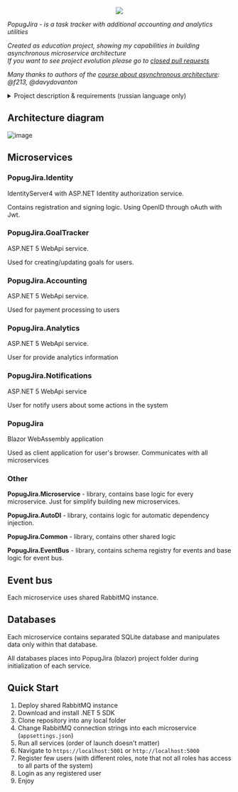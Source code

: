 <p align="center">
  <img src="https://user-images.githubusercontent.com/17460456/112715971-ac5ef200-8ef4-11eb-97d0-0c0ce6ce02b2.png">
</p>

_PopugJira - is a task tracker with additional accounting and analytics utilities_

_Created as education project, showing my capabilities in building asynchronous microservice architecture  
If you want to see project evolution please go to [closed pull requests](https://github.com/picolino/PopugJira/pulls?q=is%3Apr+is%3Aclosed)_

_Many thanks to authors of the [course about asynchronous architecture](https://education.borshev.com/architecture): @f213, @davydovanton_

<details>
 <summary>Project description & requirements (russian language only)</summary>

## Контекст и проблема

Топ-менеджмент UberPopug Inc столкнулся с проблемой производительности сотрудников. Чтобы повысить производительность, было принято решение выкинуть текущий таск-трекер и написать особый PopugJira, который должен будет увеличить производительность сотрудников на неопределенный процент. Чтобы попуги развивались и изучали новые направления, была придумана инновационная схема ассайна каждой задачи на случайного сотрудника. А для повышения мотивации топ-менеджмент решил сделать корпоративный аккаунтинг в таск-трекере, чтобы по количеству выполненных задач выплачивать сотрудникам зарплату. При этом задачи оцениваются с плавающим коэффициентом (местами отрицательным).

## Общие требования

В ходе обсуждения задачи с топ-менеджментом были выявлены следующие требования:

### Таск-трекер

1. Таск-трекер должен быть отдельным дашбордом и доступен всем сотрудникам компании UberPopug Inc.
2. Авторизация в таск-трекере должна выполняться через общий сервис авторизации UberPopug Inc (у нас там инновационная система авторизации на основе формы клюва).
3. В таск-трекере должны быть только задачи. Проектов, скоупов и спринтов никому не надо, ибо минимализм.
4. В таск-трекере новые таски может создавать кто угодно. У задачи должны быть описание, статус (выполнена или нет) и попуг, на которого заассайнена задача.
5. Менеджеры или администраторы должны иметь кнопку «заассайнить задачи», которая возьмет все открытые задачи и рандомно заассайнит каждую на любого из сотрудников. Не успел закрыть задачу до реассайна — сорян, делай следующую.
    1. **Дополнение:** Ассайнить задачу можно на кого угодно, это может быть любой аккаунт из системы.
    2. **Дополнение:** Ассайнить задачу можно только кнопкой «заассайнить задачи»
    3. **Дополнение:** при нажатии кнопки «заассайнить задачи» все текущие не закрытые задачи должны быть случайным образом перетасованы между каждым аккаунтом в системе
    4. **Дополнение:** мы не заморачиваемся на ограничение по нажатию на кнопку «заассайнить задачи». Ее можно нажимать хоть каждую секунду.
    5. **Дополнение:** на одного сотрудника может выпасть любое количество новых задач, может выпасть нуль, а может и 10.
6. Каждый сотрудник должен иметь возможность видеть в отдельном месте список заассайненных на него задач + отметить задачу выполненной.
7. После ассайна новой задачи сотруднику должно приходить оповещение на почту, в слак и в смс.

### Аккаунтинг: кто сколько денег заработал

1. Аккаунтинг должен быть в отдельном дашборде и доступным только для администраторов и бухгалтеров.
2. Авторизация в таск-трекере должна выполняться через общий сервис аунтификации UberPopug Inc.
3. У каждого из сотрудников должен быть свой счет, который показывает, сколько за сегодня он получил денег. У счета должен быть аудитлог того, за что были списаны или начислены деньги, с подробным описанием каждой из задач.
4. Расценки:
    - **Дополнение:** цена на задачу определяется единоразово, в момент ее появления в системе (можно с минимальной задержкой)
    - у сотрудника появилась новая задача — `rand(-10..-20)$`
    - сотрудник выполнил задачу — `rand(20..40)$`
    - **Дополнение:** деньги списываются сразу после ассайна на сотрудника, а начисляются после выполнения задачи.
    - **Дополнение:** отрицательный баланс переносится на следующий день. Единственный способ его погасить - закрыть достаточное количество задач в течении дня.
5. Вверху выводить количество заработанных топ менеджером за сегодня денег.
    1. **Дополнение:** т.е. сумма всех закрытых и созданных задач за день с противоположным знаком: `(sum(completed task amount) + sum(created task fee)) * -1`
6. В конце дня необходимо считать, сколько денег сотрудник получил за рабочий день, слать на почту сумму выплаты.
7. После выплаты баланса (в конце дня) он должен обнуляться и в аудитлоге должно быть отображено, что была выплачена сумма.
8. Дашборд должен выводить информацию по дням, а не за весь период сразу.
    1. изначально хватит только за сегодня. если чувствуете, что успеете сделать аналитику за каждый день недели - будет круто

### Аналитика

1. Аналитика — это отдельный дашборд, доступный только админам.
2. Нужно указывать, сколько заработал топ-менеджмент за сегодня: сколько попугов ушло в минус.
3. Нужно показывать самую дорогую задачу за: день, неделю и месяц.
    1. **Дополнение:** самой дорогой задачей является задача с наивысшей ценной из списка всех закрытых задач за определенный период времени
    2. **Дополнение:** пример того, как это может выглядеть:

        03.03 - самая дорогая задача - 28$
        02.03 - самая дорогая задача - 38$
        01.03 - самая дорогая задача - 23$
        01-03 марта - самая дорогая задача - 38$

## Технические дополнения

1. Никакого сложного UI-дизайна не надо, хватит самого банального бутстрапа или чистого html.
2. Нотификации достаточно вывести в консоль, что они произошли. Ничего делать не нужно.
3. Никакого реалтайма тоже не нужно, хватит рефреша страницы.
4. Язык и технологии можно выбрать любые.
5. **Дополнение:** Оповещения делать обычным выводом в STDOUT терминала, реальной логики отправки сообщений на почту, в слак или еще куда-то быть не должно.
6. Все права на PopugJira принадлежат UberPopug Inc.
</details>

## Architecture diagram
![image](https://user-images.githubusercontent.com/17460456/112715488-7d934c80-8ef1-11eb-9710-e4cef5e8913e.png)

## Microservices
### PopugJira.Identity
IdentityServer4 with ASP.NET Identity authorization service.

Contains registration and signing logic. Using OpenID through oAuth with Jwt.

### PopugJira.GoalTracker
ASP.NET 5 WebApi service.

Used for creating/updating goals for users.

### PopugJira.Accounting
ASP.NET 5 WebApi service.

Used for payment processing to users

### PopugJira.Analytics
ASP.NET 5 WebApi service.

User for provide analytics information

### PopugJira.Notifications
ASP.NET 5 WebApi service

User for notify users about some actions in the system

### PopugJira
Blazor WebAssembly application

Used as client application for user's browser. Communicates with all microservices

### Other
**PopugJira.Microservice** - library, contains base logic for every microservice. Just for simplify building new microservices.

**PopugJira.AutoDI** - library, contains logic for automatic dependency injection.

**PopugJira.Common** - library, contains other shared logic

**PopugJira.EventBus** - library, contains schema registry for events and base logic for event bus.

## Event bus
Each microservice uses shared RabbitMQ instance.

## Databases
Each microservice contains separated SQLite database and manipulates data only within that database.

All databases places into PopugJira (blazor) project folder during initialization of each service.

## Quick Start
1. Deploy shared RabbitMQ instance
1. Download and install .NET 5 SDK
1. Clone repository into any local folder
1. Change RabbitMQ connection strings into each microservice (`appsettings.json`)
1. Run all services (order of launch doesn't matter)
1. Navigate to `https://localhost:5001` or `http://localhost:5000`
1. Register few users (with different roles, note that not all roles has access to all parts of the system)
1. Login as any registered user
1. Enjoy
